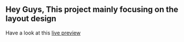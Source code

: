 ## Hey Guys, This project mainly focusing on the layout design

Have a look at this [live preview](https://bharath-designer.github.io/w3-schools-clone/)
